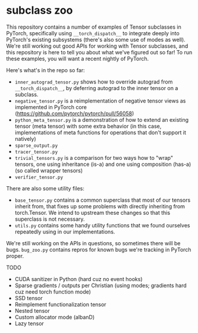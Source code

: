 # subclass zoo

This repository contains a number of examples of Tensor subclasses in PyTorch,
specifically using `__torch_dispatch__` to integrate deeply into PyTorch's
existing subsystems (there's also some use of modes as well).  We're still
working out good APIs for working with Tensor subclasses, and this repository
is here to tell you about what we've figured out so far!  To run these
examples, you will want a recent nightly of PyTorch.

Here's what's in the repo so far:

- `inner_autograd_tensor.py` shows how to override autograd from
  `__torch_dispatch__`, by deferring autograd to the inner tensor on a
  subclass.
- `negative_tensor.py` is a reimplementation of negative tensor views as
  implemented in PyTorch core (https://github.com/pytorch/pytorch/pull/56058)
- `python_meta_tensor.py` is a demonstration of how to extend an existing
  tensor (meta tensor) with some extra behavior (in this case, implementations
  of meta functions for operations that don't support it natively)
- `sparse_output.py`
- `tracer_tensor.py`
- `trivial_tensors.py` is a comparison for two ways how to "wrap" tensors,
  one using inheritance (is-a) and one using composition (has-a) (so called
  wrapper tensors)
- `verifier_tensor.py`

There are also some utility files:

- `base_tensor.py` contains a common superclass that most of our tensors
  inherit from, that fixes up some problems with directly inheriting from
  torch.Tensor.  We intend to upstream these changes so that this superclass
  is not necessary.
- `utils.py` contains some handy utility functions that we found ourselves
  repeatedly using in our implementations.

We're still working on the APIs in questions, so sometimes there will be bugs.
`bug_zoo.py` contains repros for known bugs we're tracking in PyTorch proper.

TODO

- CUDA sanitizer in Python (hard cuz no event hooks)
- Sparse gradients / outputs per Christian (using modes; gradients hard cuz
  need torch function mode)
- SSD tensor
- Reimplement functionalization tensor
- Nested tensor
- Custom allocator mode (albanD)
- Lazy tensor
